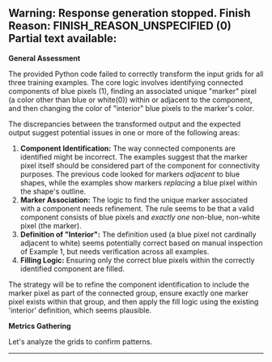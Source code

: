 Warning: Response generation stopped. Finish Reason: FINISH_REASON_UNSPECIFIED (0)
Partial text available:
---
**General Assessment**

The provided Python code failed to correctly transform the input grids for all three training examples. The core logic involves identifying connected components of blue pixels (1), finding an associated unique "marker" pixel (a color other than blue or white(0)) within or adjacent to the component, and then changing the color of "interior" blue pixels to the marker's color.

The discrepancies between the transformed output and the expected output suggest potential issues in one or more of the following areas:
1.  **Component Identification:** The way connected components are identified might be incorrect. The examples suggest that the marker pixel itself should be considered part of the component for connectivity purposes. The previous code looked for markers *adjacent* to blue shapes, while the examples show markers *replacing* a blue pixel within the shape's outline.
2.  **Marker Association:** The logic to find the unique marker associated with a component needs refinement. The rule seems to be that a valid component consists of blue pixels and *exactly one* non-blue, non-white pixel (the marker).
3.  **Definition of "Interior":** The definition used (a blue pixel not cardinally adjacent to white) seems potentially correct based on manual inspection of Example 1, but needs verification across all examples.
4.  **Filling Logic:** Ensuring only the correct blue pixels within the correctly identified component are filled.

The strategy will be to refine the component identification to include the marker pixel as part of the connected group, ensure exactly one marker pixel exists within that group, and then apply the fill logic using the existing 'interior' definition, which seems plausible.

**Metrics Gathering**

Let's analyze the grids to confirm patterns.


---
